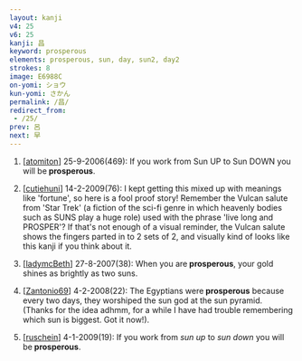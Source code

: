 ```yaml
---
layout: kanji
v4: 25
v6: 25
kanji: 昌
keyword: prosperous
elements: prosperous, sun, day, sun2, day2
strokes: 8
image: E6988C
on-yomi: ショウ
kun-yomi: さかん
permalink: /昌/
redirect_from:
 - /25/
prev: 呂
next: 早
---
```


1) [<a href="http://kanji.koohii.com/profile/atomiton">atomiton</a>] 25-9-2006(469): If you work from Sun UP to Sun DOWN you will be<strong> prosperous</strong>.

2) [<a href="http://kanji.koohii.com/profile/cutiehuni">cutiehuni</a>] 14-2-2009(76): I kept getting this mixed up with meanings like &#039;fortune&#039;, so here is a fool proof story! Remember the Vulcan salute from &#039;Star Trek&#039; (a fiction of the sci-fi genre in which heavenly bodies such as SUNS play a huge role) used with the phrase &#039;live long and PROSPER&#039;? If that&#039;s not enough of a visual reminder, the Vulcan salute shows the fingers parted in to 2 sets of 2, and visually kind of looks like this kanji if you think about it.

3) [<a href="http://kanji.koohii.com/profile/ladymcBeth">ladymcBeth</a>] 27-8-2007(38): When you are<strong> prosperous</strong>, your gold shines as brightly as two suns.

4) [<a href="http://kanji.koohii.com/profile/Zantonio69">Zantonio69</a>] 4-2-2008(22): The Egyptians were<strong> prosperous</strong> because every two days, they worshiped the sun god at the sun pyramid. (Thanks for the idea adhmm, for a while I have had trouble remembering which sun is biggest. Got it now!).

5) [<a href="http://kanji.koohii.com/profile/ruschein">ruschein</a>] 4-1-2009(19): If you work from <em>sun up</em> to <em>sun down</em> you will be<strong> prosperous</strong>.

